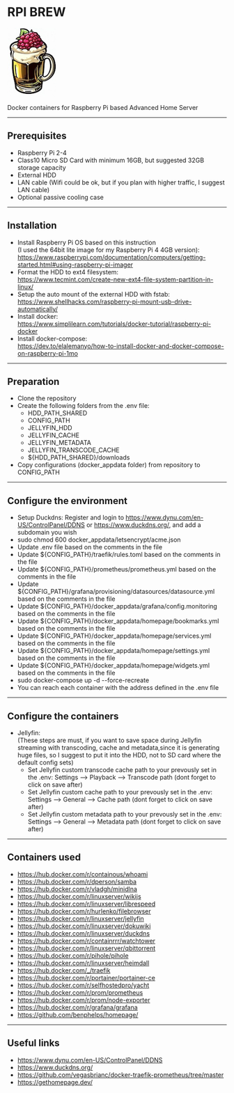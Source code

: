 # RPI BREW

![RPI BREW LOGO](images/rpi_brew_logo.jpeg)

Docker containers for Raspberry Pi based Advanced Home Server

---

## Prerequisites

- Raspberry Pi 2-4
- Class10 Micro SD Card with minimum 16GB, but suggested 32GB storage capacity
- External HDD
- LAN cable (Wifi could be ok, but if you plan with higher traffic, I suggest LAN cable)
- Optional passive cooling case

---

## Installation

- Install Raspberry Pi OS based on this instruction  
(I used the 64bit lite image for my Raspberry Pi 4 4GB version):  
<https://www.raspberrypi.com/documentation/computers/getting-started.html#using-raspberry-pi-imager>
- Format the HDD to ext4 filesystem:  
<https://www.tecmint.com/create-new-ext4-file-system-partition-in-linux/>
- Setup the auto mount of the external HDD with fstab:  
<https://www.shellhacks.com/raspberry-pi-mount-usb-drive-automatically/>
- Install docker:  
<https://www.simplilearn.com/tutorials/docker-tutorial/raspberry-pi-docker>
- Install docker-compose:  
<https://dev.to/elalemanyo/how-to-install-docker-and-docker-compose-on-raspberry-pi-1mo>

---

## Preparation

- Clone the repository
- Create the following folders from the .env file:
  - HDD_PATH_SHARED
  - CONFIG_PATH
  - JELLYFIN_HDD
  - JELLYFIN_CACHE
  - JELLYFIN_METADATA
  - JELLYFIN_TRANSCODE_CACHE
  - ${HDD_PATH_SHARED}/downloads
- Copy configurations (docker_appdata folder) from repository to CONFIG_PATH

---

## Configure the environment

- Setup Duckdns: Register and login to <https://www.dynu.com/en-US/ControlPanel/DDNS> or <https://www.duckdns.org/>, and add a subdomain you wish
- sudo chmod 600 docker_appdata/letsencrypt/acme.json
- Update .env file based on the comments in the file
- Update ${CONFIG_PATH}/traefik/rules.toml based on the comments in the file
- Update ${CONFIG_PATH}/prometheus/prometheus.yml based on the comments in the file
- Update ${CONFIG_PATH}/grafana/provisioning/datasources/datasource.yml based on the comments in the file
- Update ${CONFIG_PATH}/docker_appdata/grafana/config.monitoring based on the comments in the file
- Update ${CONFIG_PATH}/docker_appdata/homepage/bookmarks.yml based on the comments in the file
- Update ${CONFIG_PATH}/docker_appdata/homepage/services.yml based on the comments in the file
- Update ${CONFIG_PATH}/docker_appdata/homepage/settings.yml based on the comments in the file
- Update ${CONFIG_PATH}/docker_appdata/homepage/widgets.yml based on the comments in the file
- sudo docker-compose up -d --force-recreate
- You can reach each container with the address defined in the .env file

---

## Configure the containers

- Jellyfin:  
(These steps are must, if you want to save space during Jellyfin streaming with transcoding, cache and metadata,since it is generating huge files, so I suggest to put it into the HDD, not to SD card where the default config sets)
  - Set Jellyfin custom transcode cache path to your prevously set in the .env: Settings --> Playback --> Transcode path (dont forget to click on save after)
  - Set Jellyfin custom cache path to your prevously set in the .env: Settings --> General --> Cache path (dont forget to click on save after)
  - Set Jellyfin custom metadata path to your prevously set in the .env: Settings --> General --> Metadata path (dont forget to click on save after)

---

## Containers used

- <https://hub.docker.com/r/containous/whoami>
- <https://hub.docker.com/r/dperson/samba>
- <https://hub.docker.com/r/vladgh/minidlna>
- <https://hub.docker.com/r/linuxserver/wikijs>
- <https://hub.docker.com/r/linuxserver/librespeed>
- <https://hub.docker.com/r/hurlenko/filebrowser>
- <https://hub.docker.com/r/linuxserver/jellyfin>
- <https://hub.docker.com/r/linuxserver/dokuwiki>
- <https://hub.docker.com/r/linuxserver/duckdns>
- <https://hub.docker.com/r/containrrr/watchtower>
- <https://hub.docker.com/r/linuxserver/qbittorrent>
- <https://hub.docker.com/r/pihole/pihole>
- <https://hub.docker.com/r/linuxserver/heimdall>
- <https://hub.docker.com/_/traefik>
- <https://hub.docker.com/r/portainer/portainer-ce>
- <https://hub.docker.com/r/selfhostedpro/yacht>
- <https://hub.docker.com/r/prom/prometheus>
- <https://hub.docker.com/r/prom/node-exporter>
- <https://hub.docker.com/r/grafana/grafana>
- <https://github.com/benphelps/homepage/>

---

## Useful links

- <https://www.dynu.com/en-US/ControlPanel/DDNS>
- <https://www.duckdns.org/>
- <https://github.com/vegasbrianc/docker-traefik-prometheus/tree/master>
- <https://gethomepage.dev/>